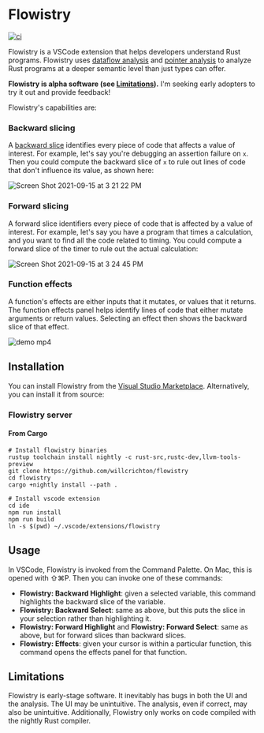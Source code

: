 # Flowistry

[![ci](https://github.com/willcrichton/flowistry/actions/workflows/ci.yml/badge.svg)](https://github.com/willcrichton/flowistry/actions/workflows/ci.yml)

Flowistry is a VSCode extension that helps developers understand Rust programs. Flowistry uses [dataflow analysis](https://en.wikipedia.org/wiki/Data-flow_analysis) and [pointer analysis](https://en.wikipedia.org/wiki/Pointer_analysis) to analyze Rust programs at a deeper semantic level than just types can offer. 

**Flowistry is alpha software (see [Limitations](#limitations)).** I'm seeking early adopters to try it out and provide feedback!

Flowistry's capabilities are:

### Backward slicing

A [backward slice](https://en.wikipedia.org/wiki/Program_slicing) identifies every piece of code that affects a value of interest. For example, let's say you're debugging an assertion failure on `x`. Then you could compute the backward slice of `x` to rule out lines of code that don't influence its value, as shown here:

![Screen Shot 2021-09-15 at 3 21 22 PM](https://user-images.githubusercontent.com/663326/133517705-8763f437-33d9-4451-8fad-ec224ddb2ad7.png)


### Forward slicing

A forward slice identifiers every piece of code that is affected by a value of interest. For example, let's say you have a program that times a calculation, and you want to find all the code related to timing. You could compute a forward slice of the timer to rule out the actual calculation:

![Screen Shot 2021-09-15 at 3 24 45 PM](https://user-images.githubusercontent.com/663326/133518019-4b2b03f2-5cb3-4e93-875d-bc2bba463d71.png)

### Function effects

A function's effects are either inputs that it mutates, or values that it returns. The function effects panel helps identify lines of code that either mutate arguments or return values. Selecting an effect then shows the backward slice of that effect.

![demo mp4](https://user-images.githubusercontent.com/663326/133518170-cfc0e12b-6be3-4180-a661-418d3ccb5d2b.gif)

## Installation

You can install Flowistry from the [Visual Studio Marketplace](https://marketplace.visualstudio.com/items?itemName=wcrichton.flowistry). Alternatively, you can install it from source:

### Flowistry server

#### From Cargo

```
# Install flowistry binaries
rustup toolchain install nightly -c rust-src,rustc-dev,llvm-tools-preview
git clone https://github.com/willcrichton/flowistry
cd flowistry
cargo +nightly install --path .

# Install vscode extension
cd ide
npm run install
npm run build
ln -s $(pwd) ~/.vscode/extensions/flowistry
```

## Usage

In VSCode, Flowistry is invoked from the Command Palette. On Mac, this is opened with ⇧⌘P. Then you can invoke one of these commands:
* **Flowistry: Backward Highlight**: given a selected variable, this command highlights the backward slice of the variable.
* **Flowistry: Backward Select**: same as above, but this puts the slice in your selection rather than highlighting it. 
* **Flowistry: Forward Highlight** and **Flowistry: Forward Select**: same as above, but for forward slices than backward slices.
* **Flowistry: Effects**: given your cursor is within a particular function, this command opens the effects panel for that function.

## Limitations

Flowistry is early-stage software. It inevitably has bugs in both the UI and the analysis. The UI may be unintuitive. The analysis, even if correct, may also be unintuitive. Additionally, Flowistry only works on code compiled with the nightly Rust compiler.
